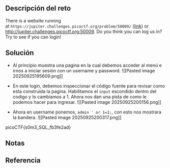 ## Descripción del reto
There is a website running at `https://jupiter.challenges.picoctf.org/problem/50009/` ([link](https://jupiter.challenges.picoctf.org/problem/50009/)) or http://jupiter.challenges.picoctf.org:50009. Do you think you can log us in? Try to see if you can login!

## Solución
- Al principio muestra una pagina en la cual debemos acceder al menú e irnos a iniciar sesión con un username y password.
![[Pasted image 20250925195609.png]]

- En este login, debemos inspeccionar el código fuente para revisar como esta construida la pagina. Habilitamos el `input` escondido dentro del codigo y lo cambiamos a 1. Ahora nos dan una pista de como le podemos hacer para ingresar.
![[Pasted image 20250925200156.png]]

- Ahora en username ponemos, `admin ' or 1=1;`, con esto nos mostrara la bandera.
![[Pasted image 20250925200317.png]]

picoCTF{s0m3_SQL_fb3fe2ad}

## Notas


## Referencia